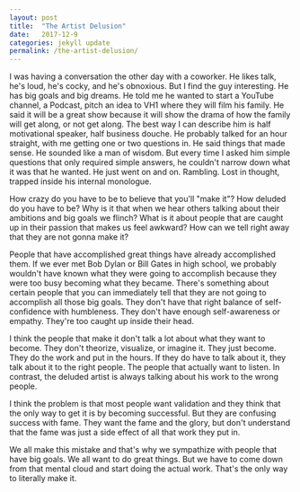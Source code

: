 ```yaml
---
layout: post
title:  "The Artist Delusion"
date:   2017-12-9
categories: jekyll update
permalink: /the-artist-delusion/
---
```


I was having a conversation the other day with a coworker. He likes talk, he's loud, he's cocky, and he's obnoxious. But I find the guy interesting. He has big goals and big dreams. He told me he wanted to start a YouTube channel, a Podcast, pitch an idea to VH1 where they will film his family. He said it will be a great show because it will show the drama of how the family will get along, or not get along. The best way I can describe him is half motivational speaker, half business douche. He probably talked for an hour straight, with me getting one or two questions in. He said things that made sense. He sounded like a man of wisdom. But every time I asked him simple questions that only required simple answers, he couldn't narrow down what it was that he wanted. He just went on and on. Rambling. Lost in thought, trapped inside his internal monologue.

How crazy do you have to be to believe that you'll "make it"? How deluded do you have to be? Why is it that when we hear others talking about their ambitions and big goals we flinch? What is it about people that are caught up in their passion that makes us feel awkward? How can we tell right away that they are not gonna make it?

People that have accomplished great things have already accomplished them. If we ever met Bob Dylan or Bill Gates in high school, we probably wouldn't have known what they were going to accomplish because they were too busy becoming what they became. There's something about certain people that you can immediately tell that they are not going to accomplish all those big goals. They don't have that right balance of self-confidence with humbleness. They don't have enough self-awareness or empathy. They're too caught up inside their head.

I think the people that make it don't talk a lot about what they want to become. They don't theorize, visualize, or imagine it. They just become. They do the work and put in the hours. If they do have to talk about it, they talk about it to the right people. The people that actually want to listen. In contrast, the deluded artist is always talking about his work to the wrong people.

I think the problem is that most people want validation and they think that the only way to get it is by becoming successful. But they are confusing success with fame. They want the fame and the glory, but don't understand that the fame was just a side effect of all that work they put in.

We all make this mistake and that's why we sympathize with people that have big goals. We all want to do great things. But we have to come down from that mental cloud and start doing the actual work. That's the only way to literally make it.
